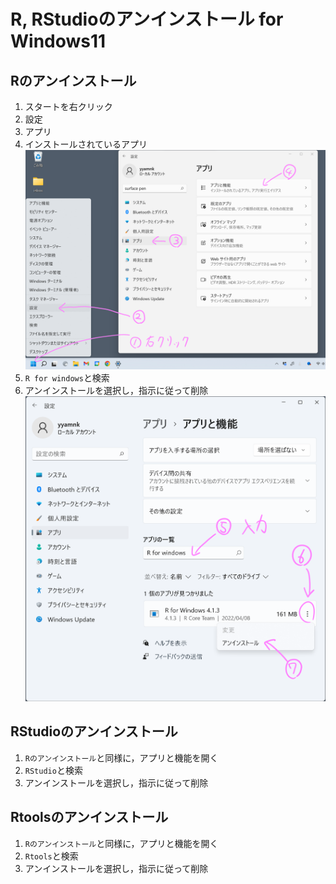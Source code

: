 # R, RStudioのアンインストール for Windows11


## Rのアンインストール

1. スタートを右クリック
2. 設定
3. アプリ
4. インストールされているアプリ
    ![](./figs/win11_R1.png?raw=true)
5. `R for windows`と検索
6. アンインストールを選択し，指示に従って削除
    ![](./figs/win11_R2.png?raw=true)


## RStudioのアンインストール

1. `Rのアンインストール`と同様に，アプリと機能を開く
2. `RStudio`と検索
3. アンインストールを選択し，指示に従って削除


## Rtoolsのアンインストール

1. `Rのアンインストール`と同様に，アプリと機能を開く
2. `Rtools`と検索
3. アンインストールを選択し，指示に従って削除
